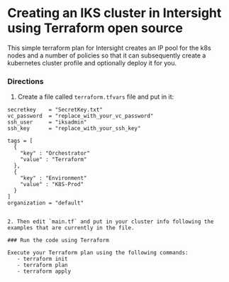# Creating an IKS cluster in Intersight using Terraform open source

This simple terraform plan for Intersight creates an IP pool for the k8s nodes and a number of policies so that it can subsequently create a kubernetes cluster profile and optionally deploy it for you.

### Directions

1. Create a file called `terraform.tfvars` file and put in it:

```apikey       = "replace_with_your_api_key"
secretkey    = "SecretKey.txt"
vc_password  = "replace_with_your_vc_password"
ssh_user     = "iksadmin"
ssh_key      = "replace_with_your_ssh_key"

tags = [
  {
    "key" : "Orchestrator"
    "value" : "Terraform"
  },
  {
    "key" : "Environment"
    "value" : "K8S-Prod"
  }
]
organization = "default"


2. Then edit `main.tf` and put in your cluster info following the examples that are currently in the file.

### Run the code using Terraform

Execute your Terraform plan using the following commands:
   - terraform init
   - terraform plan
   - terraform apply
